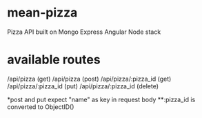mean-pizza
==========

Pizza API built on Mongo Express Angular Node stack

available routes
================

/api/pizza (get)
/api/pizza (post)
/api/pizza/:pizza_id (get)
/api/pizza/:pizza_id (put)
/api/pizza/:pizza_id (delete)

*post and put expect "name" as key in request body
**:pizza_id is converted to ObjectID()
